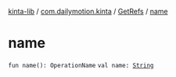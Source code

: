 [kinta-lib](../../index.md) / [com.dailymotion.kinta](../index.md) / [GetRefs](index.md) / [name](./name.md)

# name

`fun name(): OperationName`
`val name: `[`String`](https://kotlinlang.org/api/latest/jvm/stdlib/kotlin/-string/index.html)